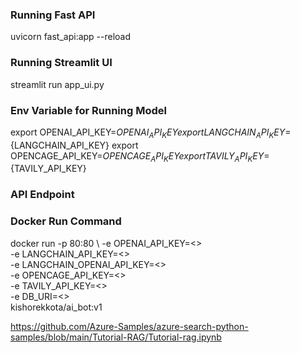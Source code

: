 ### Running Fast API
uvicorn fast_api:app --reload  


### Running Streamlit UI
streamlit run app_ui.py       


### Env Variable for Running Model
export OPENAI_API_KEY=${OPENAI_API_KEY}
export LANGCHAIN_API_KEY=${LANGCHAIN_API_KEY}
export OPENCAGE_API_KEY=${OPENCAGE_API_KEY}
export TAVILY_API_KEY=${TAVILY_API_KEY}


### API Endpoint


### Docker Run Command
docker run -p 80:80  \     -e OPENAI_API_KEY=<> \
     -e LANGCHAIN_API_KEY=<> \
     -e LANGCHAIN_OPENAI_API_KEY=<> \
     -e OPENCAGE_API_KEY=<>  \
     -e TAVILY_API_KEY=<> \
     -e DB_URI=<> \
        kishorekkota/ai_bot:v1



https://github.com/Azure-Samples/azure-search-python-samples/blob/main/Tutorial-RAG/Tutorial-rag.ipynb